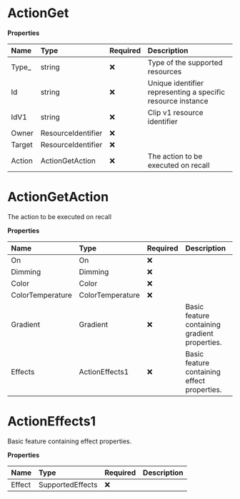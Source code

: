 # ActionGet

**Properties**

| Name   | Type               | Required | Description                                                 |
| :----- | :----------------- | :------- | :---------------------------------------------------------- |
| Type\_ | string             | ❌       | Type of the supported resources                             |
| Id     | string             | ❌       | Unique identifier representing a specific resource instance |
| IdV1   | string             | ❌       | Clip v1 resource identifier                                 |
| Owner  | ResourceIdentifier | ❌       |                                                             |
| Target | ResourceIdentifier | ❌       |                                                             |
| Action | ActionGetAction    | ❌       | The action to be executed on recall                         |

# ActionGetAction

The action to be executed on recall

**Properties**

| Name             | Type             | Required | Description                                   |
| :--------------- | :--------------- | :------- | :-------------------------------------------- |
| On               | On               | ❌       |                                               |
| Dimming          | Dimming          | ❌       |                                               |
| Color            | Color            | ❌       |                                               |
| ColorTemperature | ColorTemperature | ❌       |                                               |
| Gradient         | Gradient         | ❌       | Basic feature containing gradient properties. |
| Effects          | ActionEffects1   | ❌       | Basic feature containing effect properties.   |

# ActionEffects1

Basic feature containing effect properties.

**Properties**

| Name   | Type             | Required | Description |
| :----- | :--------------- | :------- | :---------- |
| Effect | SupportedEffects | ❌       |             |

<!-- This file was generated by liblab | https://liblab.com/ -->
